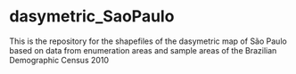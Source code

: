 # dasymetric_SaoPaulo
This is the repository for the shapefiles of the dasymetric map of São Paulo based on data from enumeration areas and sample areas of the Brazilian Demographic Census 2010
